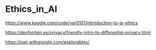 # Ethics_in_AI

https://www.kaggle.com/code/var0101/introduction-to-ai-ethics

https://desfontain.es/privacy/friendly-intro-to-differential-privacy.html

https://pair.withgoogle.com/explorables/
